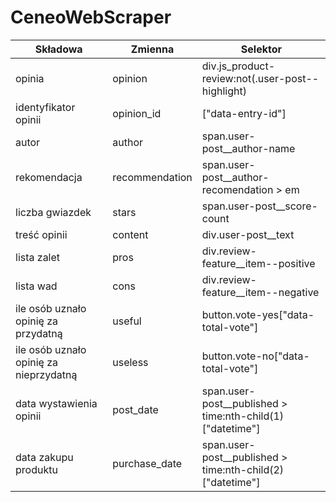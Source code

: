 # CeneoWebScraper

| Składowa                               | Zmienna        | Selektor                                                    |
| -------------------------------------- | -------------- | ----------------------------------------------------------- |
| opinia                                 | opinion        | div.js_product-review:not(.user-post--highlight)            |
| identyfikator opinii                   | opinion_id     | ["data-entry-id"]                                           |
| autor                                  | author         | span.user-post\_\_author-name                               |
| rekomendacja                           | recommendation | span.user-post\_\_author-recomendation > em                 |
| liczba gwiazdek                        | stars          | span.user-post\_\_score-count                               |
| treść opinii                           | content        | div.user-post\_\_text                                       |
| lista zalet                            | pros           | div.review-feature\_\_item--positive                        |
| lista wad                              | cons           | div.review-feature\_\_item--negative                        |
| ile osób uznało opinię za przydatną    | useful         | button.vote-yes["data-total-vote"]                          |
| ile osób uznało opinię za nieprzydatną | useless        | button.vote-no["data-total-vote"]                           |
| data wystawienia opinii                | post_date      | span.user-post\_\_published > time:nth-child(1)["datetime"] |
| data zakupu produktu                   | purchase_date  | span.user-post\_\_published > time:nth-child(2)["datetime"] |

